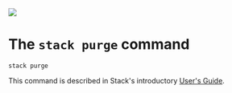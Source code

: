 <div class="hidden-warning"><a href="https://docs.haskellstack.org/"><img src="https://cdn.jsdelivr.net/gh/commercialhaskell/stack/doc/img/hidden-warning.svg"></a></div>

# The `stack purge` command

~~~text
stack purge
~~~

This command is described in Stack's introductory [User's Guide](GUIDE.md).
